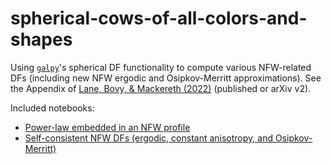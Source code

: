 # spherical-cows-of-all-colors-and-shapes

Using [`galpy`](https://github.com/jobovy/galpy)'s spherical DF functionality to compute various NFW-related DFs (including new NFW ergodic and Osipkov-Merritt approximations). See the Appendix of [Lane, Bovy, & Mackereth (2022)](https://arxiv.org/abs/2106.09699) (published or arXiv v2).

Included notebooks:
* [Power-law embedded in an NFW profile](notebooks/embedded-in-nfw.ipynb)
* [Self-consistent NFW DFs (ergodic, constant anisotropy, and Osipkov-Merritt)](notebooks/selfconsistent-nfw-dfs.ipynb)
